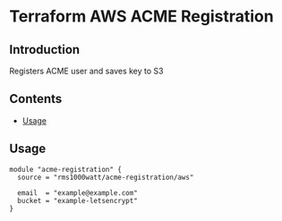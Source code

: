 # Terraform AWS ACME Registration

## Introduction

Registers ACME user and saves key to S3

## Contents

- [Usage](#usage)

## Usage

```hcl
module "acme-registration" {
  source = "rms1000watt/acme-registration/aws"

  email  = "example@example.com"
  bucket = "example-letsencrypt"
}
```
